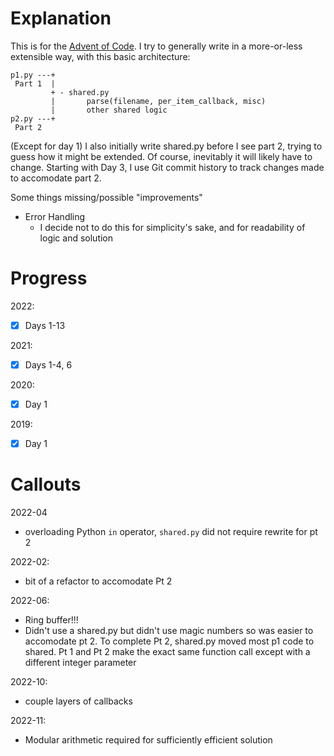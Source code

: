 # Explanation
This is for the [Advent of Code](https://adventofcode.com/2022). I try to generally write in a more-or-less extensible way, with this basic architecture:

```
p1.py ---+
 Part 1  |
         + - shared.py
         |       parse(filename, per_item_callback, misc)
         |       other shared logic
p2.py ---+
 Part 2
```
(Except for day 1)
I also initially write shared.py before I see part 2, trying to guess how
it might be extended. Of course, inevitably it will likely have to change.
Starting with Day 3, I use Git commit history to track changes made to accomodate part 2.

Some things missing/possible "improvements"
- Error Handling
  - I decide not to do this for simplicity's sake, and for readability of
    logic and solution

# Progress
2022:
- [x] Days 1-13

2021:
- [x] Days 1-4, 6

2020:
- [x] Day 1

2019:
- [x] Day 1

# Callouts

2022-04 
- overloading Python `in` operator, `shared.py` did not require rewrite
for pt 2

2022-02:
- bit of a refactor to accomodate Pt 2

2022-06:
- Ring buffer!!!
- Didn't use a shared.py but didn't use magic numbers so was easier
to accomodate pt 2. To complete Pt 2, shared.py moved most p1 code to shared. Pt 1 and Pt 2 make the exact same function call except with a different integer parameter

2022-10:
- couple layers of callbacks

2022-11:
- Modular arithmetic required for sufficiently efficient solution
